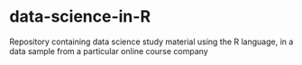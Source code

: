 # data-science-in-R
Repository containing data science study material using the R language, in a data sample from a particular online course company
